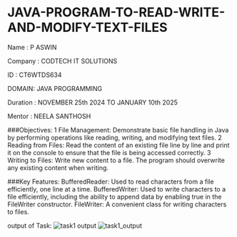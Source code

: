 # JAVA-PROGRAM-TO-READ-WRITE-AND-MODIFY-TEXT-FILES


Name : P ASWIN

Company : CODTECH IT SOLUTIONS

ID : CT6WTDS634

DOMAIN: JAVA PROGRAMMING

Duration : NOVEMBER 25th 2024 TO JANUARY 10th 2025

Mentor : NEELA SANTHOSH 

###Objectives: 1 File Management: Demonstrate basic file handling in Java by performing operations like reading, writing, and modifying text files. 
2 Reading from Files: Read the content of an existing file line by line and print it on the console to ensure that the file is being accessed correctly.
3 Writing to Files: Write new content to a file. The program should overwrite any existing content when writing.

###Key Features: BufferedReader: Used to read characters from a file efficiently, one line at a time. 
BufferedWriter: Used to write characters to a file efficiently, including the ability to append data by enabling true in the FileWriter constructor.
FileWriter: A convenient class for writing characters to files.

output of Task: ![task1 output](https://github.com/user-attachments/assets/b87e42ca-f6fd-4815-8545-52950893f75a)
                ![task1_output](https://github.com/user-attachments/assets/bcf4affb-b15d-40cd-a427-096bace087e5)
